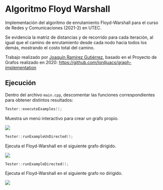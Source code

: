 # Algoritmo Floyd Warshall
Implementación del algoritmo de enrutamiento Floyd-Warshall para el curso de Redes y Comunicaciones (2021-2) en UTEC.

Se evidencia la matriz de distancias y de recorrido para cada iteración, al igual que el camino de enrutamiento desde cada nodo hacia todos los demás, mostrando el costo total del camino.

Trabajo realizado por [Joaquín Ramírez Gutiérrez](https://github.com/lordjuacs), basado en el Proyecto de Grafos realizado en 2020: https://github.com/lordjuacs/graph-implementation

## Ejecución

Dentro del archivo `main.cpp`, descomentar las funciones correspondientes para obtener distintos resultados:


```c++ 
Tester::executeExamples();
```
Muestra un menú interactivo para crear un grafo propio.

![](https://i.imgur.com/JIcVNjd.png)

 ```c++ 
Tester::runExampleUnDirected();
```

Ejecuta el Floyd-Warshall en el siguiente grafo dirigido.

![](https://i.imgur.com/M2bzV3L.png)




```c++
Tester::runExampleDirected();
```

Ejecuta el Floyd-Warshall en el siguiente grafo no dirigido.

![](https://i.imgur.com/Btnp38C.png)



